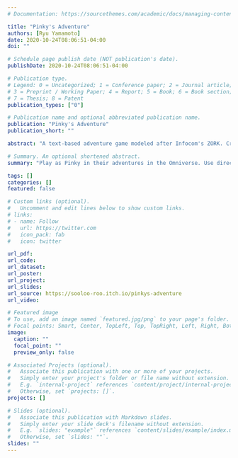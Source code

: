 ```yaml
---
# Documentation: https://sourcethemes.com/academic/docs/managing-content/

title: "Pinky's Adventure"
authors: [Ryu Yamamoto]
date: 2020-10-24T08:06:51-04:00
doi: ""

# Schedule page publish date (NOT publication's date).
publishDate: 2020-10-24T08:06:51-04:00

# Publication type.
# Legend: 0 = Uncategorized; 1 = Conference paper; 2 = Journal article;
# 3 = Preprint / Working Paper; 4 = Report; 5 = Book; 6 = Book section;
# 7 = Thesis; 8 = Patent
publication_types: ["0"]

# Publication name and optional abbreviated publication name.
publication: "Pinky's Adventure"
publication_short: ""

abstract: "A text-based adventure game modeled after Infocom's ZORK. Created for a graduate-level course in Interactive Media."

# Summary. An optional shortened abstract.
summary: "Play as Pinky in their adventures in the Omniverse. Use directional commands such as East, West, North, and South. Originally developed for a UCF graduate school course named DIG 6551 Theory and Practice of Interactive Storytelling."

tags: []
categories: []
featured: false

# Custom links (optional).
#   Uncomment and edit lines below to show custom links.
# links:
# - name: Follow
#   url: https://twitter.com
#   icon_pack: fab
#   icon: twitter

url_pdf:
url_code:
url_dataset:
url_poster:
url_project:
url_slides:
url_source: https://sooloo-roo.itch.io/pinkys-adventure
url_video:

# Featured image
# To use, add an image named `featured.jpg/png` to your page's folder. 
# Focal points: Smart, Center, TopLeft, Top, TopRight, Left, Right, BottomLeft, Bottom, BottomRight.
image:
  caption: ""
  focal_point: ""
  preview_only: false

# Associated Projects (optional).
#   Associate this publication with one or more of your projects.
#   Simply enter your project's folder or file name without extension.
#   E.g. `internal-project` references `content/project/internal-project/index.md`.
#   Otherwise, set `projects: []`.
projects: []

# Slides (optional).
#   Associate this publication with Markdown slides.
#   Simply enter your slide deck's filename without extension.
#   E.g. `slides: "example"` references `content/slides/example/index.md`.
#   Otherwise, set `slides: ""`.
slides: ""
---
```

